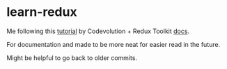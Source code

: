 # learn-redux

Me following this [tutorial](https://youtube.com/playlist?list=PLC3y8-rFHvwheJHvseC3I0HuYI2f46oAK) by Codevolution + Redux Toolkit [docs](https://redux-toolkit.js.org/tutorials/quick-start).

For documentation and made to be more neat for easier read in the future.

Might be helpful to go back to older commits.
